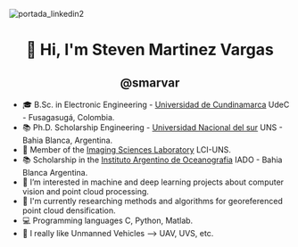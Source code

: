 ![portada_linkedin2](https://github.com/smarvar/smarvar/assets/58561524/eaf3456f-c8a2-407e-9864-061ae8cd29ee)

<h1 align="center">👋 Hi, I'm Steven Martinez Vargas </h1>
<h2 align="center"> @smarvar </h2>

- 🎓 B.Sc. in Electronic Engineering - [Universidad de Cundinamarca](https://www.ucundinamarca.edu.co) UdeC - Fusagasugá, Colombia.
- 📚 Ph.D. Scholarship Engineering - [Universidad Nacional del sur](https://www.uns.edu.ar) UNS - Bahia Blanca, Argentina.
- 🔭 Member of the [Imaging Sciences Laboratory](https://imaglabs.org) LCI-UNS.
- 📚 Scholarship in the [Instituto Argentino de Oceanografia](https://iado.conicet.gov.ar) IADO - Bahia Blanca Argentina.
- 👀 I’m interested in machine and deep learning projects about computer vision and point cloud processing. 
- 🌱 I'm currently researching methods and algorithms for georeferenced point cloud densification.
- 💻 Programming languages C, Python, Matlab. 
- 🚀 I really like Unmanned Vehicles --> UAV, UVS, etc.




<!---
smarvar/smarvar is a ✨ special ✨ repository because its `README.md` (this file) appears on your GitHub profile.
You can click the Preview link to take a look at your changes.
--->
<!---
<p align="center">
  <img src="https://cdn.dribbble.com/users/648290/screenshots/3648290/media/e232e12d8d66f66089199725fb1de75e.gif" alt="animated" />
</p>
--->
